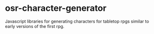 # osr-character-generator
Javascript libraries for generating characters for tabletop rpgs similar to early versions of the first rpg.
